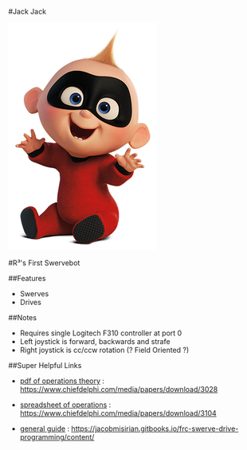 #Jack Jack

![The Jack Jack of Parr](misc/Jack-Jack.png)

#R&#179;'s First Swervebot

##Features

- Swerves
- Drives

##Notes

- Requires single Logitech F310 controller at port 0
- Left joystick is forward, backwards and strafe
- Right joystick is cc/ccw rotation (? Field Oriented ?)


##Super Helpful Links

- [pdf of operations theory](https://www.chiefdelphi.com/media/papers/download/3028) : https://www.chiefdelphi.com/media/papers/download/3028

- [spreadsheet of operations](https://www.chiefdelphi.com/media/papers/download/3104) : https://www.chiefdelphi.com/media/papers/download/3104

- [general guide](https://jacobmisirian.gitbooks.io/frc-swerve-drive-programming/content/) : https://jacobmisirian.gitbooks.io/frc-swerve-drive-programming/content/